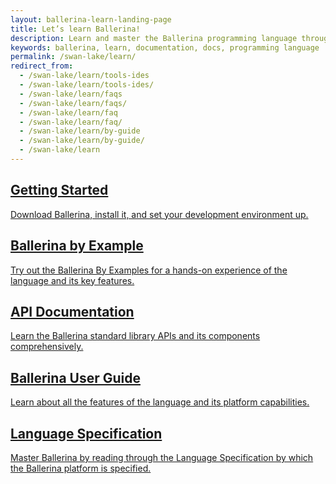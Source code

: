 ```yaml
---
layout: ballerina-learn-landing-page
title: Let’s learn Ballerina!
description: Learn and master the Ballerina programming language through setting up, Ballerina by examples, the standard library or API documentation, and how to guides.
keywords: ballerina, learn, documentation, docs, programming language
permalink: /swan-lake/learn/
redirect_from:
  - /swan-lake/learn/tools-ides
  - /swan-lake/learn/tools-ides/
  - /swan-lake/learn/faqs
  - /swan-lake/learn/faqs/
  - /swan-lake/learn/faq
  - /swan-lake/learn/faq/
  - /swan-lake/learn/by-guide
  - /swan-lake/learn/by-guide/
  - /swan-lake/learn
---
```


<div class="col-sm-6 col-md-6 cLearnPageContentCol">
<a class="cBoxLink" href="/swan-lake/learn/getting-started/installing-ballerina">

<h2>Getting Started</h2>

<p>Download Ballerina, install it, and set your development environment up.</p>

</a>

  
</div>


<div class="col-sm-6 col-md-6 cLearnPageContentCol">
<a class="cBoxLink" href="/swan-lake/learn/by-example/">

<h2>Ballerina by Example</h2>

<p>Try out the Ballerina By Examples for a hands-on experience of the language and its key features.</p>

</a>

  
</div>

<div class="col-sm-6 col-md-6 cLearnPageContentCol">
<a class="cBoxLink" href="/swan-lake/learn/api-docs/ballerina">
<h2>API Documentation</h2>
<p>Learn the Ballerina standard library APIs and its components comprehensively.</p>



</a>

</div>

<!--<div class="clearfix"></div>-->

<div class="col-sm-6 col-md-6  cLearnPageContentCol">

  <a class="cBoxLink" href="/swan-lake/learn/user-guide">
  <h2>Ballerina User Guide</h2>
  <p>Learn about all the features of the language and its platform capabilities.</p>
  </a>

</div>
<div class="clearfix"></div>

<div class="col-sm-6 col-md-6 cLearnPageContentCol">

<a class="cBoxLink" href="/spec/">
<h2>Language Specification</h2>
<p>Master Ballerina by reading through the Language Specification by which the Ballerina platform is specified.</p>


</a>


</div>




